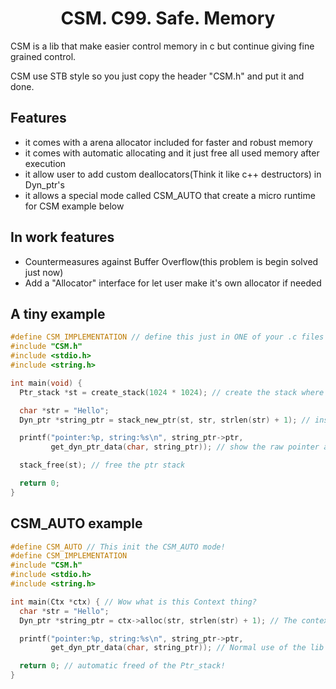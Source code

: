 <h1 style="text-align:center;"> CSM. C99. Safe. Memory </h1>

CSM is a lib that make easier control memory in c but continue giving fine grained control.

CSM use STB style so you just copy the header "CSM.h" and put it and done.

## Features

- it comes with a arena allocator included for faster and robust memory
- it comes with automatic allocating and it just free all used memory after execution
- it allow user to add custom deallocators(Think it like c++ destructors) in Dyn_ptr's
- it allows a special mode called CSM_AUTO that create a micro runtime for CSM example below

## In work features

- Countermeasures against Buffer Overflow(this problem is begin solved just now)
- Add a "Allocator" interface for let user make it's own allocator if needed

## A tiny example

```c
#define CSM_IMPLEMENTATION // define this just in ONE of your .c files
#include "CSM.h"
#include <stdio.h>
#include <string.h>

int main(void) {
  Ptr_stack *st = create_stack(1024 * 1024); // create the stack where ptr are gonna be

  char *str = "Hello";
  Dyn_ptr *string_ptr = stack_new_ptr(st, str, strlen(str) + 1); // insert string into a ptr

  printf("pointer:%p, string:%s\n", string_ptr->ptr,
         get_dyn_ptr_data(char, string_ptr)); // show the raw pointer address and the data into it

  stack_free(st); // free the ptr stack

  return 0;
}
```

## CSM_AUTO example

```c
#define CSM_AUTO // This init the CSM_AUTO mode!
#define CSM_IMPLEMENTATION
#include "CSM.h"
#include <stdio.h>
#include <string.h>

int main(Ctx *ctx) { // Wow what is this Context thing?
  char *str = "Hello";
  Dyn_ptr *string_ptr = ctx->alloc(str, strlen(str) + 1); // The context has the ptr_stack, argv, and argc!

  printf("pointer:%p, string:%s\n", string_ptr->ptr,
         get_dyn_ptr_data(char, string_ptr)); // Normal use of the lib

  return 0; // automatic freed of the Ptr_stack!
}
```
